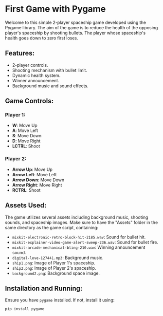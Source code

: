 # First Game with Pygame

Welcome to this simple 2-player spaceship game developed using the Pygame library. The aim of the game is to reduce the health of the opposing player's spaceship by shooting bullets. The player whose spaceship's health goes down to zero first loses.

## Features:
- 2-player controls.
- Shooting mechanism with bullet limit.
- Dynamic health system.
- Winner announcement.
- Background music and sound effects.

## Game Controls:

### Player 1:
- **W**: Move Up
- **A**: Move Left
- **S**: Move Down
- **D**: Move Right
- **LCTRL**: Shoot

### Player 2:
- **Arrow Up**: Move Up
- **Arrow Left**: Move Left
- **Arrow Down**: Move Down
- **Arrow Right**: Move Right
- **RCTRL**: Shoot

## Assets Used:
The game utilizes several assets including background music, shooting sounds, and spaceship images. Make sure to have the "Assets" folder in the same directory as the game script, containing:
- `mixkit-electronic-retro-block-hit-2185.wav`: Sound for bullet hit.
- `mixkit-explainer-video-game-alert-sweep-236.wav`: Sound for bullet fire.
- `mixkit-arcade-mechanical-bling-210.wav`: Winning announcement sound.
- `digital-love-127441.mp3`: Background music.
- `ship1.png`: Image of Player 1's spaceship.
- `ship2.png`: Image of Player 2's spaceship.
- `background2.png`: Background space image.

## Installation and Running:
Ensure you have `pygame` installed. If not, install it using:

```bash
pip install pygame
